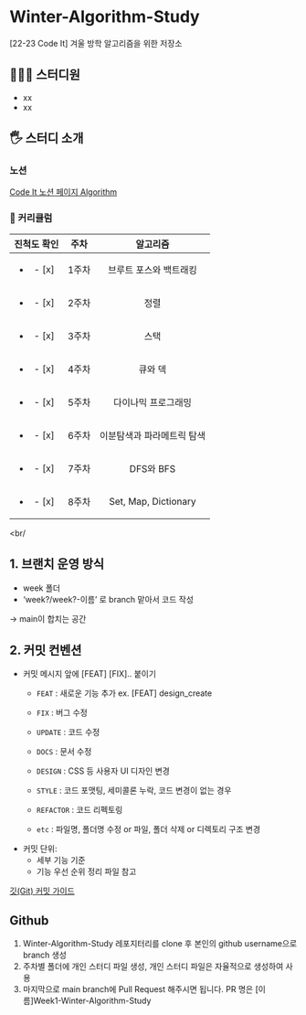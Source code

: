# Winter-Algorithm-Study

[22-23 Code It] 겨울 방학 알고리즘을 위한 저장소

## 👩🏻‍💻 스터디원

- xx
- xx

## 🖐️ 스터디 소개

### 노션

[Code It 노션 페이지 Algorithm](https://www.notion.so/709cd20c666e49fea24ded39186937dc)

### 📆 커리큘럼

|       진척도 확인        | 주차  |          알고리즘          |
| :----------------------: | :---: | :------------------------: |
| <ul><li>- [x] </li></ul> | 1주차 |   브루트 포스와 백트래킹   |
| <ul><li>- [x] </li></ul> | 2주차 |            정렬            |
| <ul><li>- [x] </li></ul> | 3주차 |            스택            |
| <ul><li>- [x] </li></ul> | 4주차 |          큐와 덱           |
| <ul><li>- [x] </li></ul> | 5주차 |    다이나믹 프로그래밍     |
| <ul><li>- [x] </li></ul> | 6주차 | 이분탐색과 파라메트릭 탐색 |
| <ul><li>- [x] </li></ul> | 7주차 |         DFS와 BFS          |
| <ul><li>- [x] </li></ul> | 8주차 |    Set, Map, Dictionary    |

<br/
>
## 1. 브랜치 운영 방식

- week 폴더
- ‘week?/week?-이름’ 로 branch 맡아서 코드 작성

→ main이 합치는 공간

## 2. 커밋 컨벤션

- 커밋 메시지 앞에 [FEAT] [FIX]..  붙이기
    - `FEAT` : 새로운 기능 추가  ex. [FEAT] design_create
    - `FIX` : 버그 수정
    - `UPDATE` : 코드 수정
    - `DOCS` : 문서 수정
    - `DESIGN` : CSS 등 사용자 UI 디자인 변경
    - `STYLE` : 코드 포맷팅, 세미콜론 누락, 코드 변경이 없는 경우
    - `REFACTOR` : 코드 리펙토링
    
    - `etc` : 파일명, 폴더명 수정 or 파일, 폴더 삭제 or 디렉토리 구조 변경
- 커밋 단위:
    - 세부 기능 기준
    - 기능 우선 순위 정리 파일 참고

[깃(Git) 커밋 가이드](https://tech.10000lab.xyz/git/git-commit-discipline.html)

## Github

1. Winter-Algorithm-Study 레포지터리를 clone 후 본인의 github username으로 branch 생성
2. 주차별 폴더에 개인 스터디 파일 생성, 개인 스터디 파일은 자율적으로 생성하여 사용
3. 마지막으로 main branch에 Pull Request 해주시면 됩니다. PR 명은 [이름]Week1-Winter-Algorithm-Study

